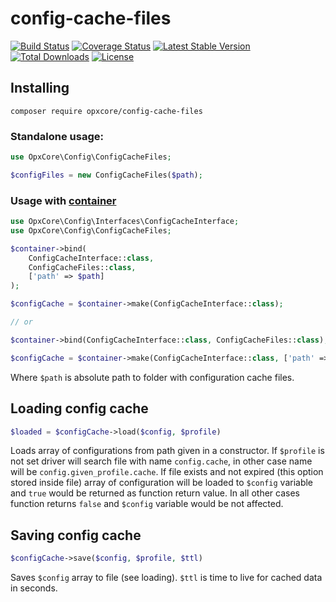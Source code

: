 # config-cache-files

[![Build Status](https://travis-ci.com/opxcore/config-cache-files.svg?branch=main)](https://travis-ci.com/opxcore/config-cache-files)
[![Coverage Status](https://coveralls.io/repos/github/opxcore/config-cache-files/badge.svg)](https://coveralls.io/github/opxcore/config-cache-files)
[![Latest Stable Version](https://poser.pugx.org/opxcore/config-cache-files/v/stable)](https://packagist.org/packages/opxcore/config-cache-files)
[![Total Downloads](https://poser.pugx.org/opxcore/config-cache-files/downloads)](https://packagist.org/packages/opxcore/config-cache-files)
[![License](https://poser.pugx.org/opxcore/config-cache-files/license)](https://packagist.org/packages/opxcore/config-cache-files)

## Installing

```shell
composer require opxcore/config-cache-files
```

### Standalone usage:

```php
use OpxCore\Config\ConfigCacheFiles;

$configFiles = new ConfigCacheFiles($path);
```

### Usage with [container](https://github.com/opxcore/container)

```php
use OpxCore\Config\Interfaces\ConfigCacheInterface;
use OpxCore\Config\ConfigCacheFiles;

$container->bind(
    ConfigCacheInterface::class, 
    ConfigCacheFiles::class, 
    ['path' => $path]
);

$configCache = $container->make(ConfigCacheInterface::class);

// or

$container->bind(ConfigCacheInterface::class, ConfigCacheFiles::class);

$configCache = $container->make(ConfigCacheInterface::class, ['path' => $path]);
```

Where `$path` is absolute path to folder with configuration cache files.

## Loading config cache

```php
$loaded = $configCache->load($config, $profile)
```

Loads array of configurations from path given in a constructor. If `$profile` is not set driver will search file with
name `config.cache`, in other case name will be `config.given_profile.cache`. If file exists and not expired (this
option stored inside file) array of configuration will be loaded to `$config` variable and `true` would be returned as
function return value. In all other cases function returns `false` and `$config` variable would be not affected.

## Saving config cache

```php
$configCache->save($config, $profile, $ttl)
```

Saves `$config` array to file (see loading). `$ttl` is time to live for cached data in seconds.
